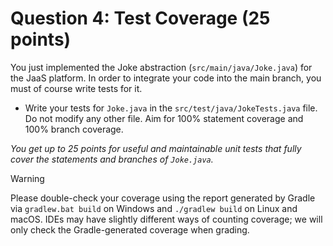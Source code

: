 # Question 4: Test Coverage (25 points)

You just implemented the Joke abstraction (`src/main/java/Joke.java`) for the JaaS platform. In order
to integrate your code into the main branch, you must of course write tests for it.

- Write your tests for `Joke.java` in the `src/test/java/JokeTests.java` file. Do not modify any other file.
  Aim for 100% statement coverage and 100% branch coverage.

_You get up to 25 points for useful and maintainable unit tests that fully cover the statements and branches of `Joke.java`._

> [!WARNING]
> Please double-check your coverage using the report generated by Gradle
> via `gradlew.bat build` on Windows and `./gradlew build` on Linux and macOS.
> IDEs may have slightly different ways of counting coverage; we will only check the
> Gradle-generated coverage when grading.
